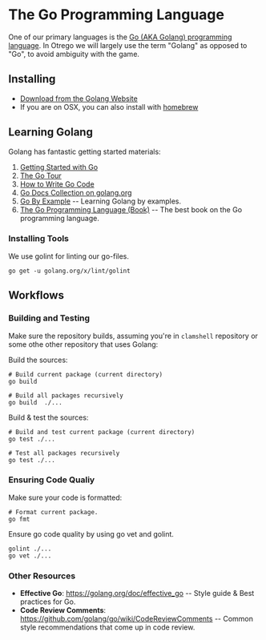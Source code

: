 # The Go Programming Language

One of our primary languages is the
[Go (AKA Golang) programming language](https://golang.org/). In Otrego we will
largely use the term "Golang" as opposed to "Go", to avoid ambiguity with the
game.

## Installing

*   [Download from the Golang Website](https://golang.org/dl/)
*   If you are on OSX, you can also install with [homebrew](https://brew.sh/)


## Learning Golang

Golang has fantastic getting started materials:

1.  [Getting Started with Go](https://golang.org/doc/tutorial/getting-started)
2.  [The Go Tour](https://tour.golang.org/welcome/1)
3.  [How to Write Go Code](https://golang.org/doc/code.html)
4.  [Go Docs Collection on golang.org](https://golang.org/doc/)
5.  [Go By Example](https://gobyexample.com/) -- Learning Golang by examples.
6.  [The Go Programming Language (Book)](https://www.gopl.io/) -- The best
    book on the Go programming language.

### Installing Tools

We use golint for linting our go-files.

```shell
go get -u golang.org/x/lint/golint
```

## Workflows

### Building and Testing

Make sure the repository builds, assuming you're in `clamshell` repository or
some othe other repository that uses Golang:

Build the sources:

```shell
# Build current package (current directory)
go build

# Build all packages recursively
go build  ./...
```

Build & test the sources:

```shell
# Build and test current package (current directory)
go test ./...

# Test all packages recursively
go test ./...
```

### Ensuring Code Qualiy

Make sure your code is formatted:

```shell
# Format current package.
go fmt
```

Ensure go code quality by using go vet and golint.

```shell
golint ./...
go vet ./...
```

### Other Resources

*   **Effective Go**: https://golang.org/doc/effective_go -- Style guide & Best
    practices for Go.
*   **Code Review Comments**:
    https://github.com/golang/go/wiki/CodeReviewComments -- Common style
    recommendations that come up in code review.
